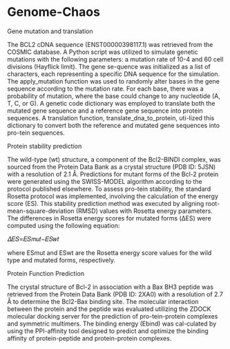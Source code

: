 # Genome-Chaos
 Gene mutation and translation

The BCL2 cDNA sequence (ENST00000398117.1) was retrieved from the COSMIC database. A Python script was utilized to simulate genetic mutations with the following parameters: a mutation rate of 10-4 and 60 cell divisions (Hayflick limit). The gene se-quence was initialized as a list of characters, each representing a specific DNA sequence for the simulation. The apply_mutation function was used to randomly alter bases in the gene sequence according to the mutation rate. For each base, there was a probability of mutation, where the base could change to any nucleotide (A, T, C, or G). A genetic code dictionary was employed to translate both the mutated gene sequence and a reference gene sequence into protein sequences. A translation function, translate_dna_to_protein, uti-lized this dictionary to convert both the reference and mutated gene sequences into pro-tein sequences.

Protein stability prediction

The wild-type (wt) structure, a component of the Bcl2-BINDI complex, was sourced from the Protein Data Bank as a crystal structure (PDB ID: 5JSN) with a resolution of 2.1 Å. Predictions for mutant forms of the Bcl-2 protein were generated using the SWISS-MODEL algorithm according to the protocol published elsewhere. To assess pro-tein stability, the standard Rosetta protocol was implemented, involving the calculation of the energy score (ES). This stability prediction method was executed by aligning root-mean-square-deviation (RMSD) values with Rosetta energy parameters. The differences in Rosetta energy scores for mutated forms (ΔES) were computed using the following equation:

𝛥𝐸𝑆=𝐸𝑆𝑚𝑢𝑡−𝐸𝑆𝑤𝑡 

where ESmut and ESwt are the Rosetta energy score values for the wild type and mutated forms, respectively.

Protein Function Prediction

The crystal structure of Bcl-2 in association with a Bax BH3 peptide was retrieved from the Protein Data Bank (PDB ID: 2XA0) with a resolution of 2.7 Å to determine the Bcl2-Bax binding site. The molecular interaction between the protein and the peptide was evaluated utilizing the ZDOCK molecular docking server for the prediction of pro-tein-protein complexes and symmetric multimers. The binding energy (Ebind) was cal-culated by using the PPI-affinity tool designed to predict and optimize the binding affinity of protein-peptide and protein-protein complexes.
